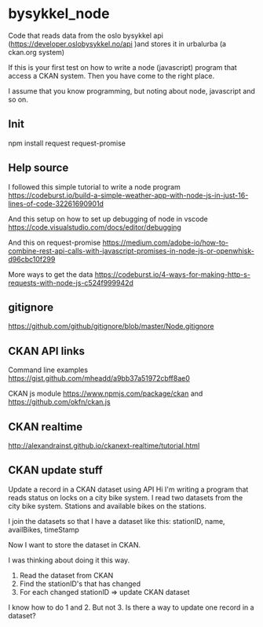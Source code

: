 # bysykkel_node

Code that reads data from the oslo bysykkel api (https://developer.oslobysykkel.no/api )and stores it in urbalurba (a ckan.org system)

If this is your first test on how to write a node (javascript) program that access a CKAN system. Then you have come to the right place.

I assume that you know programming, but noting about node, javascript and so on.


## Init
npm install request request-promise

## Help source
I followed this simple tutorial to write a node program https://codeburst.io/build-a-simple-weather-app-with-node-js-in-just-16-lines-of-code-32261690901d

And this setup on how to set up debugging of node in vscode
https://code.visualstudio.com/docs/editor/debugging

And this on request-promise
https://medium.com/adobe-io/how-to-combine-rest-api-calls-with-javascript-promises-in-node-js-or-openwhisk-d96cbc10f299

More ways to get the data
https://codeburst.io/4-ways-for-making-http-s-requests-with-node-js-c524f999942d

## gitignore

https://github.com/github/gitignore/blob/master/Node.gitignore


## CKAN API links
Command line examples
https://gist.github.com/mheadd/a9bb37a51972cbff8ae0

CKAN js module
https://www.npmjs.com/package/ckan and https://github.com/okfn/ckan.js


## CKAN realtime
http://alexandrainst.github.io/ckanext-realtime/tutorial.html

## CKAN update stuff
Update a record in a CKAN dataset using API
Hi
I'm writing a program that reads status on locks on a city bike system.
I read two datasets from the city bike system. Stations and available bikes on the stations.

I join the datasets so that I have a dataset like this:
stationID, name, availBikes, timeStamp

Now I want to store the dataset in CKAN. 

I was thinking about doing it this way.
1. Read the dataset from CKAN
2. Find the stationID's that has changed 
3. For each changed stationID => update CKAN dataset

I know how to do 1 and 2. But not 3.
Is there a way to update one record in a dataset?
